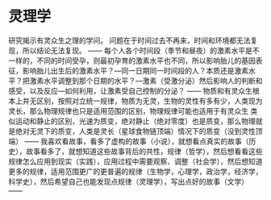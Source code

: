 # 灵理学

研究揭示有灵众生之理的学问。
问题在于时间过去不再来，时间和环境都无法复现，所以结论无法复现。
——
每个人各个时间段（季节和昼夜）的激素水平是不一样的，不同的时间受孕，则最初孕育的激素水平也不同，所以影响胎儿的基因表征，影响胎儿出生后的激素水平？—同一日期同一时间段的人？本质还是激素水平？把激素水平调整到那个日期的水平？—激素（受激分泌）然后影响人的判断和感受，以及反应—如何利用，让激素受自己控制的分泌？
——
物质和有灵众生根本上并无区别，按照对立统一规律，物质为无灵，生物的灵性有多有少，人类现为灵长，那么物理规律也只是适用范围的区别，物理规律可能也适用于有灵众生
类似运动和静止的区别，光速为质变，绝对静止（绝对零度）也是质变，那么物理就是绝对无灵下的质变，人类是灵长（星球食物链顶端）情况下的质变（没到灵性顶端）
——
我喜欢看故事，看多了虚构的故事（小说），就想看点真实的故事（历史），故事看多了，就想知道这些故事背后的共性，规律（哲学），然后想看看这些规律怎么应用到现实（实践），应用过程中需要观察、调整（社会学），然后想知道更多的规律，适用范围更广的更普遍的规律（生物学，心理学，政治学，经济学，科学史），然后希望自己也能发现点规律（灵理学），写出点好的故事（文学）
——